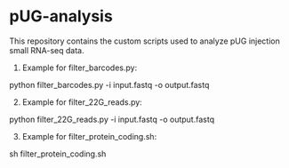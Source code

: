 # pUG-analysis

This repository contains the custom scripts used to analyze pUG injection small RNA-seq data.

1) Example for filter_barcodes.py:

python filter_barcodes.py -i input.fastq -o output.fastq

2) Example for filter_22G_reads.py:

python filter_22G_reads.py -i input.fastq -o output.fastq

3) Example for filter_protein_coding.sh:

sh filter_protein_coding.sh
